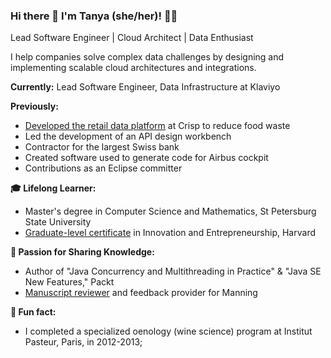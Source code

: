 ### Hi there 👋 I'm Tanya (she/her)! 👩‍💻

Lead Software Engineer | Cloud Architect | Data Enthusiast

I help companies solve complex data challenges by designing and implementing scalable cloud architectures and integrations.

**Currently:** Lead Software Engineer, Data Infrastructure at Klaviyo

**Previously:** 
* [Developed the retail data platform](https://www.gocrisp.com/blog/spotlight-tanya-fesenko) at Crisp to reduce food waste
* Led the development of an API design workbench
* Contractor for the largest Swiss bank
* Created software used to generate code for Airbus cockpit
* Contributions as an Eclipse committer

**🎓 Lifelong Learner:**
* Master's degree in Computer Science and Mathematics, St Petersburg State University
* [Graduate-level certificate](https://tanya-fesenko.medium.com/my-harvard-extension-school-journey-b98590b8cc44) in Innovation and Entrepreneurship, Harvard

**🤝 Passion for Sharing Knowledge:**
* Author of "Java Concurrency and Multithreading in Practice" & "Java SE New Features," Packt
* [Manuscript reviewer](https://tanya-fesenko.medium.com/should-you-be-a-manning-reviewer-heres-why-i-am-b67ae0fb5158) and feedback provider for Manning

**🍷 Fun fact:**
* I completed a specialized oenology (wine science) program at Institut Pasteur, Paris, in 2012-2013;
